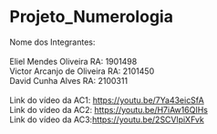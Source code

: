 # Projeto_Numerologia
Nome dos Integrantes:<br>
<br>Eliel Mendes Oliveira RA: 1901498
<br>Victor Arcanjo de Oliveira RA: 2101450
<br>David Cunha Alves RA: 2100311
<br>
<br>Link do vídeo da AC1: https://youtu.be/7Ya43eicSfA
<br>Link do vídeo da AC2: https://youtu.be/H7iAw16QIHs
<br>Link do vídeo da AC3:https://youtu.be/2SCVlpiXFvk
